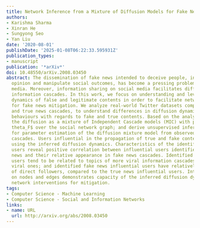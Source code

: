 ```yaml
---
title: Network Inference from a Mixture of Diffusion Models for Fake News Mitigation
authors:
- Karishma Sharma
- Xinran He
- Sungyong Seo
- Yan Liu
date: '2020-08-01'
publishDate: '2025-01-08T06:22:33.595931Z'
publication_types:
- manuscript
publication: '*arXiv*'
doi: 10.48550/arXiv.2008.03450
abstract: The dissemination of fake news intended to deceive people, influence public
  opinion and manipulate social outcomes, has become a pressing problem on social
  media. Moreover, information sharing on social media facilitates diffusion of viral
  information cascades. In this work, we focus on understanding and leveraging diffusion
  dynamics of false and legitimate contents in order to facilitate network interventions
  for fake news mitigation. We analyze real-world Twitter datasets comprising fake
  and true news cascades, to understand differences in diffusion dynamics and user
  behaviours with regards to fake and true contents. Based on the analysis, we model
  the diffusion as a mixture of Independent Cascade models (MIC) with parameters $theta_T,
  theta_F$ over the social network graph; and derive unsupervised inference techniques
  for parameter estimation of the diffusion mixture model from observed, unlabeled
  cascades. Users influential in the propagation of true and fake contents are identified
  using the inferred diffusion dynamics. Characteristics of the identified influential
  users reveal positive correlation between influential users identified for fake
  news and their relative appearance in fake news cascades. Identified influential
  users tend to be related to topics of more viral information cascades than less
  viral ones; and identified fake news influential users have relatively fewer counts
  of direct followers, compared to the true news influential users. Intervention analysis
  on nodes and edges demonstrates capacity of the inferred diffusion dynamics in supporting
  network interventions for mitigation.
tags:
- Computer Science - Machine Learning
- Computer Science - Social and Information Networks
links:
- name: URL
  url: http://arxiv.org/abs/2008.03450
---
```

